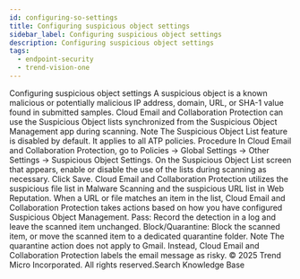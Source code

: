 ```yaml
---
id: configuring-so-settings
title: Configuring suspicious object settings
sidebar_label: Configuring suspicious object settings
description: Configuring suspicious object settings
tags:
  - endpoint-security
  - trend-vision-one
---
```


 Configuring suspicious object settings A suspicious object is a known malicious or potentially malicious IP address, domain, URL, or SHA-1 value found in submitted samples. Cloud Email and Collaboration Protection can use the Suspicious Object lists synchronized from the Suspicious Object Management app during scanning. Note The Suspicious Object List feature is disabled by default. It applies to all ATP policies. Procedure In Cloud Email and Collaboration Protection, go to Policies → Global Settings → Other Settings → Suspicious Object Settings. On the Suspicious Object List screen that appears, enable or disable the use of the lists during scanning as necessary. Click Save. Cloud Email and Collaboration Protection utilizes the suspicious file list in Malware Scanning and the suspicious URL list in Web Reputation. When a URL or file matches an item in the list, Cloud Email and Collaboration Protection takes actions based on how you have configured Suspicious Object Management. Pass: Record the detection in a log and leave the scanned item unchanged. Block/Quarantine: Block the scanned item, or move the scanned item to a dedicated quarantine folder. Note The quarantine action does not apply to Gmail. Instead, Cloud Email and Collaboration Protection labels the email message as risky. © 2025 Trend Micro Incorporated. All rights reserved.Search Knowledge Base